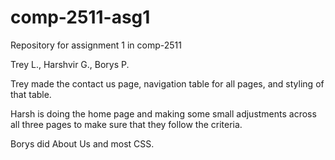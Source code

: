 # comp-2511-asg1
Repository for assignment 1 in comp-2511

Trey L., Harshvir G., Borys P.

Trey made the contact us page, navigation table for all pages, and styling of that table.

Harsh is doing the home page and making some small adjustments across all three pages to make sure that they follow the criteria. 

Borys did About Us and most CSS.
